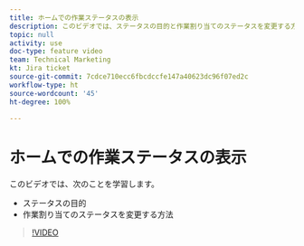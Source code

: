 ```yaml
---
title: ホームでの作業ステータスの表示
description: このビデオでは、ステータスの目的と作業割り当てのステータスを変更する方法について説明します。
topic: null
activity: use
doc-type: feature video
team: Technical Marketing
kt: Jira ticket
source-git-commit: 7cdce710ecc6fbcdccfe147a40623dc96f07ed2c
workflow-type: ht
source-wordcount: '45'
ht-degree: 100%

---
```


# ホームでの作業ステータスの表示

このビデオでは、次のことを学習します。

* ステータスの目的
* 作業割り当てのステータスを変更する方法

>[!VIDEO](https://video.tv.adobe.com/v/335101/?quality=12)
